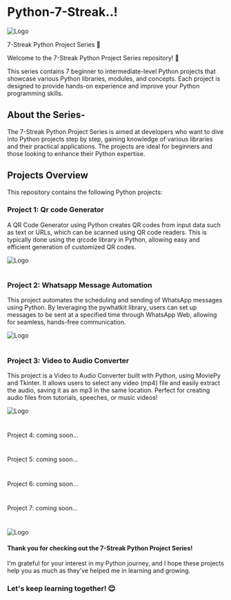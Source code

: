 
# Python-7-Streak..!

![Logo](https://i.postimg.cc/FzyCHwGc/main1.jpg)


7-Streak Python Project Series 🚀

Welcome to the 7-Streak Python Project Series repository! 🎉

This series contains 7 beginner to intermediate-level Python projects that showcase various Python libraries, modules, and concepts. Each project is designed to provide hands-on experience and improve your Python programming skills.

##  About the Series-

The 7-Streak Python Project Series is aimed at developers who want to dive into Python projects step by step, gaining knowledge of various libraries and their practical applications. The projects are ideal for beginners and those looking to enhance their Python expertise.

## Projects Overview
This repository contains the following Python projects:

### Project 1: Qr code Generator 
A QR Code Generator using Python creates QR codes from input data such as text or URLs, which can be scanned using QR code readers. This is typically done using the qrcode library in Python, allowing easy and efficient generation of customized QR codes.


![Logo](https://i.postimg.cc/KvZZtXq1/Screenshot-2024-10-24-143022.png)


#

### Project 2: Whatsapp Message Automation

This project automates the scheduling and sending of WhatsApp messages using Python. By leveraging the pywhatkit library, users can set up messages to be sent at a specified time through WhatsApp Web, allowing for seamless, hands-free communication.


![Logo](https://i.postimg.cc/sgF1r7SW/Whats-App-Image-2024-10-27-at-19-50-26-08977021.jpg)

#
### Project 3: Video to Audio Converter


This project is a Video to Audio Converter built with Python, using MoviePy and Tkinter. It allows users to select any video (mp4) file and easily extract the audio, saving it as an mp3 in the same location. Perfect for creating audio files from tutorials, speeches, or music videos!

![Logo](https://i.postimg.cc/ZRHK8dPq/img2.png)

#

Project 4: coming soon...

#

Project 5: coming soon...

#

Project 6: coming soon...
#

Project 7: coming soon...

#

#

# 

![Logo](https://getfullyfunded.com/wp-content/uploads/2015/12/thank-you-2-610x407.jpg)

#### Thank you for checking out the 7-Streak Python Project Series!
I'm grateful for your interest in my Python journey, and I hope these projects help you as much as they’ve helped me in learning and growing. 

### Let's keep learning together! 😊
